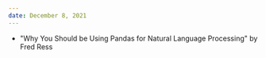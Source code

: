 ```yaml
---
date: December 8, 2021
---
```

* "Why You Should be Using Pandas for Natural Language Processing" by Fred Ress

